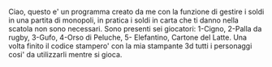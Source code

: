 Ciao, questo e' un programma creato da me con la funzione di gestire i soldi in una partita di monopoli, in pratica i soldi in carta che ti danno nella scatola non sono necessari.
Sono presenti sei giocatori: 1-Cigno, 2-Palla da rugby, 3-Gufo, 4-Orso di Peluche, 5- Elefantino, Cartone del Latte.
Una volta finito il codice stampero' con la mia stampante 3d tutti i personaggi cosi' da utilizzarli mentre si gioca.
